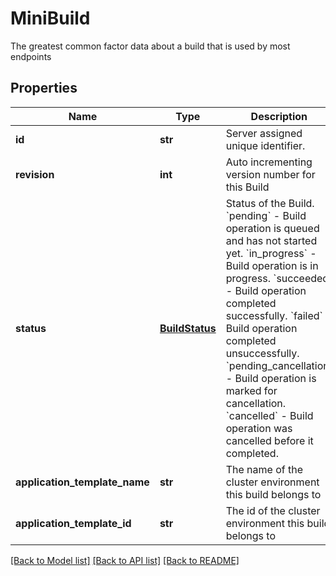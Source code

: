 # MiniBuild

The greatest common factor data about a build that is used by most endpoints
## Properties
Name | Type | Description | Notes
------------ | ------------- | ------------- | -------------
**id** | **str** | Server assigned unique identifier. | 
**revision** | **int** | Auto incrementing version number for this Build | 
**status** | [**BuildStatus**](BuildStatus.md) |      Status of the Build.      &#x60;pending&#x60; - Build operation is queued and has not started yet.     &#x60;in_progress&#x60; - Build operation is in progress.     &#x60;succeeded&#x60; - Build operation completed successfully.     &#x60;failed&#x60; - Build operation completed unsuccessfully.     &#x60;pending_cancellation&#x60; - Build operation is marked for cancellation.     &#x60;cancelled&#x60; - Build operation was cancelled before it completed.      | 
**application_template_name** | **str** | The name of the cluster environment this build belongs to | 
**application_template_id** | **str** | The id of the cluster environment this build belongs to | 

[[Back to Model list]](../README.md#documentation-for-models) [[Back to API list]](../README.md#documentation-for-api-endpoints) [[Back to README]](../README.md)



